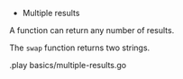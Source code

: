 * Multiple results

A function can return any number of results.

The `swap` function returns two strings.

.play basics/multiple-results.go
